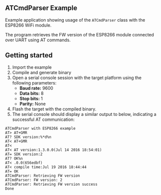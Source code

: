 ## ATCmdParser Example ##

Example application showing usage of the `ATCmdParser` class with the ESP8266 WiFi module.

The program retrieves the FW version of the ESP8266 module connected over UART using AT commands. 

##  Getting started

1. Import the example
1. Compile and generate binary   
1. Open a serial console session with the target platform using the following parameters:
   * **Baud rate:** 9600
   * **Data bits:** 8
   * **Stop bits:** 1
   * **Parity:** None
1. Flash the target with the compiled binary. 
1. The serial console should display a similar output to below, indicating a successful AT communication:
 ```
ATCmdParser with ESP8266 example
AT> AT+GMR
AT? SDK version:%*d%n
AT< AT+GMR
AT<
AT< AT version:1.3.0.0(Jul 14 2016 18:54:01)
AT= SDK version:2
AT? OK%n
AT< .0.0(656edbf)
AT< compile time:Jul 19 2016 18:44:44
AT= OK
ATCmdParser: Retrieving FW version
ATCmdParser: FW version: 2
ATCmdParser: Retrieving FW version success
Done

```

